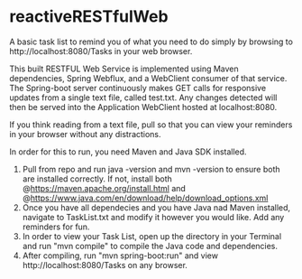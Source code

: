 # reactiveRESTfulWeb
A basic task list to remind you of what you need to do simply by browsing to http://localhost:8080/Tasks in your web browser. 

This built RESTFUL Web Service is implemented using Maven dependencies, Spring Webflux, and a WebClient consumer of that service. The Spring-boot server continuously makes GET calls for responsive updates from a single text file, called test.txt. Any changes detected will then be served into the Application WebClient hosted at localhost:8080.

If you think reading from a text file, pull so that you can view your reminders in your browser without any distractions. 

In order for this to run, you need Maven and Java SDK installed. 
  1. Pull from repo and run java -version and mvn -version to ensure both are installed correctly. If not, install both   @https://maven.apache.org/install.html and @https://www.java.com/en/download/help/download_options.xml
  2. Once you have all dependecies and you have Java nad Maven installed, navigate to TaskList.txt and modify it however you would like. Add any reminders for fun.
  3. In order to view your Task List, open up the directory in your Terminal and run "mvn compile" to compile the Java code and dependencies.
  4. After compiling, run "mvn spring-boot:run" and view http://localhost:8080/Tasks on any browser.
